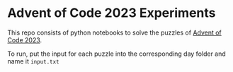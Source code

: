 # Advent of Code 2023 Experiments

This repo consists of python notebooks to solve the puzzles of [Advent of Code 2023](https://adventofcode.com/2023).

To run, put the input for each puzzle into the corresponding day folder and name it `input.txt`
